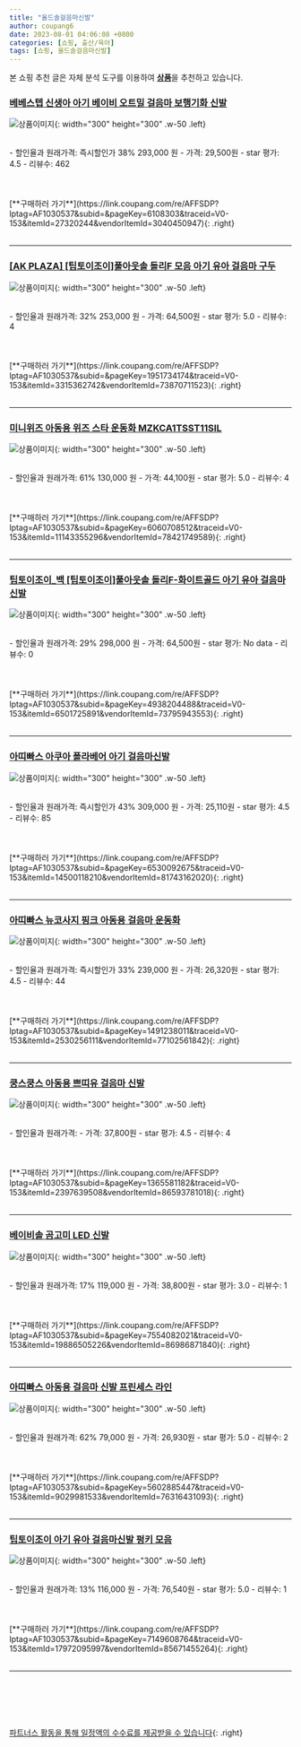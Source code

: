```yaml
---
title: "올드솔걸음마신발"
author: coupang6
date: 2023-08-01 04:06:08 +0800
categories: [쇼핑, 출산/육아]
tags: [쇼핑, 올드솔걸음마신발]
---
```


본 쇼핑 추천 글은 자체 분석 도구를 이용하여 [**상품**](https://link.coupang.com/a/bao1ui)을 추천하고 있습니다.

### [베베스텝 신생아 아기 베이비 오트밀 걸음마 보행기화 신발](https://link.coupang.com/re/AFFSDP?lptag=AF1030537&subid=&pageKey=6108303&traceid=V0-153&itemId=27320244&vendorItemId=3040450947)

![상품이미지](https://thumbnail6.coupangcdn.com/thumbnails/remote/230x230ex/image/vendor_inventory/6300/a7f217ebd108fb2acdc1fe34fde3f120aa09f73457a970ac9224a1ea61cf.jpg){: width="300" height="300" .w-50 .left}


<br>
- 할인율과 원래가격: 즉시할인가 38%  293,000   원
- 가격: 29,500원
- star 평가: 4.5
- 리뷰수: 462
<br>
<br>
<br>
<br>
[**구매하러 가기**](https://link.coupang.com/re/AFFSDP?lptag=AF1030537&subid=&pageKey=6108303&traceid=V0-153&itemId=27320244&vendorItemId=3040450947){: .right}
<br>
<br>

---

### [[AK PLAZA] [팁토이조이]풀아웃솔 돌리F 모음 아기 유아 걸음마 구두](https://link.coupang.com/re/AFFSDP?lptag=AF1030537&subid=&pageKey=1951734174&traceid=V0-153&itemId=3315362742&vendorItemId=73870711523)

![상품이미지](https://thumbnail8.coupangcdn.com/thumbnails/remote/230x230ex/image/vendor_inventory/7f89/ae2be2a3a889b7ac4c0f5c2a76ce2dab68a884b59460799093028b22e56a.jpg){: width="300" height="300" .w-50 .left}


<br>
- 할인율과 원래가격: 32%  253,000   원
- 가격: 64,500원
- star 평가: 5.0
- 리뷰수: 4
<br>
<br>
<br>
<br>
[**구매하러 가기**](https://link.coupang.com/re/AFFSDP?lptag=AF1030537&subid=&pageKey=1951734174&traceid=V0-153&itemId=3315362742&vendorItemId=73870711523){: .right}
<br>
<br>

---

### [미니위즈 아동용 위즈 스타 운동화 MZKCA1TSST11SIL](https://link.coupang.com/re/AFFSDP?lptag=AF1030537&subid=&pageKey=6060708512&traceid=V0-153&itemId=11143355296&vendorItemId=78421749589)

![상품이미지](https://thumbnail9.coupangcdn.com/thumbnails/remote/230x230ex/image/rs_quotation_api/rgxzx7zg/0b8fde6b644a42d0a9378d3d8e3ee872.jpg){: width="300" height="300" .w-50 .left}


<br>
- 할인율과 원래가격: 61%  130,000   원
- 가격: 44,100원
- star 평가: 5.0
- 리뷰수: 4
<br>
<br>
<br>
<br>
[**구매하러 가기**](https://link.coupang.com/re/AFFSDP?lptag=AF1030537&subid=&pageKey=6060708512&traceid=V0-153&itemId=11143355296&vendorItemId=78421749589){: .right}
<br>
<br>

---

### [팁토이조이_백 [팁토이조이]풀아웃솔 돌리F-화이트골드 아기 유아 걸음마 신발](https://link.coupang.com/re/AFFSDP?lptag=AF1030537&subid=&pageKey=4938204488&traceid=V0-153&itemId=6501725891&vendorItemId=73795943553)

![상품이미지](https://thumbnail10.coupangcdn.com/thumbnails/remote/230x230ex/image/vendor_inventory/3cef/10ed1246bd6de88098ed763b4f89eb1c3facf67e202977c2466eebbc85de.jpg){: width="300" height="300" .w-50 .left}


<br>
- 할인율과 원래가격: 29%  298,000   원
- 가격: 64,500원
- star 평가: No data
- 리뷰수: 0
<br>
<br>
<br>
<br>
[**구매하러 가기**](https://link.coupang.com/re/AFFSDP?lptag=AF1030537&subid=&pageKey=4938204488&traceid=V0-153&itemId=6501725891&vendorItemId=73795943553){: .right}
<br>
<br>

---

### [아띠빠스 아쿠아 폴라베어 아기 걸음마신발](https://link.coupang.com/re/AFFSDP?lptag=AF1030537&subid=&pageKey=6530092675&traceid=V0-153&itemId=14500118210&vendorItemId=81743162020)

![상품이미지](https://thumbnail9.coupangcdn.com/thumbnails/remote/230x230ex/image/vendor_inventory/e115/dc2566f4c178293b98b4a3299839871dad92ca5d6377fff3240fb29dac78.jpg){: width="300" height="300" .w-50 .left}


<br>
- 할인율과 원래가격: 즉시할인가 43%  309,000   원
- 가격: 25,110원
- star 평가: 4.5
- 리뷰수: 85
<br>
<br>
<br>
<br>
[**구매하러 가기**](https://link.coupang.com/re/AFFSDP?lptag=AF1030537&subid=&pageKey=6530092675&traceid=V0-153&itemId=14500118210&vendorItemId=81743162020){: .right}
<br>
<br>

---

### [아띠빠스 뉴코사지 핑크 아동용 걸음마 운동화](https://link.coupang.com/re/AFFSDP?lptag=AF1030537&subid=&pageKey=1491238011&traceid=V0-153&itemId=2530256111&vendorItemId=77102561842)

![상품이미지](https://thumbnail6.coupangcdn.com/thumbnails/remote/230x230ex/image/vendor_inventory/4cc6/a9c6bb1a25b9e7183000009d4fe65f192cd8c4484181bf79e3d072348957.png){: width="300" height="300" .w-50 .left}


<br>
- 할인율과 원래가격: 즉시할인가 33%  239,000   원
- 가격: 26,320원
- star 평가: 4.5
- 리뷰수: 44
<br>
<br>
<br>
<br>
[**구매하러 가기**](https://link.coupang.com/re/AFFSDP?lptag=AF1030537&subid=&pageKey=1491238011&traceid=V0-153&itemId=2530256111&vendorItemId=77102561842){: .right}
<br>
<br>

---

### [쿵스쿵스 아동용 쁘띠유 걸음마 신발](https://link.coupang.com/re/AFFSDP?lptag=AF1030537&subid=&pageKey=1365581182&traceid=V0-153&itemId=2397639508&vendorItemId=86593781018)

![상품이미지](https://thumbnail6.coupangcdn.com/thumbnails/remote/230x230ex/image/vendor_inventory/fa1f/7a317ec2719aa04d4c5e908d0c27bed68b48340f6ffdf66c6c4e821f2e81.PNG){: width="300" height="300" .w-50 .left}


<br>
- 할인율과 원래가격: 
- 가격: 37,800원
- star 평가: 4.5
- 리뷰수: 4
<br>
<br>
<br>
<br>
[**구매하러 가기**](https://link.coupang.com/re/AFFSDP?lptag=AF1030537&subid=&pageKey=1365581182&traceid=V0-153&itemId=2397639508&vendorItemId=86593781018){: .right}
<br>
<br>

---

### [베이비솔 곰고미 LED 신발](https://link.coupang.com/re/AFFSDP?lptag=AF1030537&subid=&pageKey=7554082021&traceid=V0-153&itemId=19886505226&vendorItemId=86986871840)

![상품이미지](https://thumbnail6.coupangcdn.com/thumbnails/remote/230x230ex/image/vendor_inventory/8672/110f495e720cfa2712d2b4204ce7d1e37b091a60aaea44aa74f03c4cae6a.jpg){: width="300" height="300" .w-50 .left}


<br>
- 할인율과 원래가격: 17%  119,000   원
- 가격: 38,800원
- star 평가: 3.0
- 리뷰수: 1
<br>
<br>
<br>
<br>
[**구매하러 가기**](https://link.coupang.com/re/AFFSDP?lptag=AF1030537&subid=&pageKey=7554082021&traceid=V0-153&itemId=19886505226&vendorItemId=86986871840){: .right}
<br>
<br>

---

### [아띠빠스 아동용 걸음마 신발 프린세스 라인](https://link.coupang.com/re/AFFSDP?lptag=AF1030537&subid=&pageKey=5602885447&traceid=V0-153&itemId=9029981533&vendorItemId=76316431093)

![상품이미지](https://thumbnail8.coupangcdn.com/thumbnails/remote/230x230ex/image/vendor_inventory/69cc/031e4e2f4ac0e6c984015d8a4a4aef9fe44cc522caf59c926530ec9d5d0b.png){: width="300" height="300" .w-50 .left}


<br>
- 할인율과 원래가격: 62%  79,000   원
- 가격: 26,930원
- star 평가: 5.0
- 리뷰수: 2
<br>
<br>
<br>
<br>
[**구매하러 가기**](https://link.coupang.com/re/AFFSDP?lptag=AF1030537&subid=&pageKey=5602885447&traceid=V0-153&itemId=9029981533&vendorItemId=76316431093){: .right}
<br>
<br>

---

### [팁토이조이 아기 유아 걸음마신발 펑키 모음](https://link.coupang.com/re/AFFSDP?lptag=AF1030537&subid=&pageKey=7149608764&traceid=V0-153&itemId=17972095997&vendorItemId=85671455264)

![상품이미지](https://thumbnail6.coupangcdn.com/thumbnails/remote/230x230ex/image/vendor_inventory/12e0/ec23e16c6323eadb25bdb083d1fb4da6add40d0adae6b60c8e30c2757277.jpg){: width="300" height="300" .w-50 .left}


<br>
- 할인율과 원래가격: 13%  116,000   원
- 가격: 76,540원
- star 평가: 5.0
- 리뷰수: 1
<br>
<br>
<br>
<br>
[**구매하러 가기**](https://link.coupang.com/re/AFFSDP?lptag=AF1030537&subid=&pageKey=7149608764&traceid=V0-153&itemId=17972095997&vendorItemId=85671455264){: .right}
<br>
<br>

---
<br><br><br><br><br> [파트너스 활동을 통해 일정액의 수수료를 제공받을 수 있습니다](https://link.coupang.com/a/bao1ui){: .right}